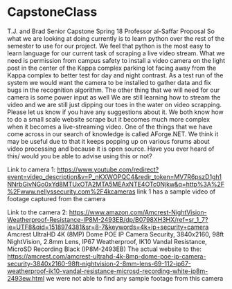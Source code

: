 # CapstoneClass
T.J. and Brad
Senior Capstone Spring 18
Professor al-Saffar
Proposal
	So what we are looking at doing currently is to learn python over the rest of the semester to use for our project. We feel that python is the most easy to learn language for our current task of scraping a live video stream.
	What we need is permission from campus safety to install a video camera on the light post in the center of the Kappa complex parking lot facing away from the Kappa complex to better test for day and night contrast. As a test run of the system we would want the camera to be installed to gather data and fix bugs in the recognition algorithm. The other thing that we will need for our camera is some power input as well
	We are still learning how to stream the video and we are still just dipping our toes in the water on video scrapping. Please let us know if you have any suggestions about it. We both know how to do a small scale website scrape but it becomes much more complex when it becomes a live-streaming video. One of the things that we have come across in our search of knowledge is called AForge.NET. We think it may be useful due to that it keeps popping up on various forums about video processing and because it is open source. Have you ever heard of this/ would you be able to advise using this or not?


Link to camera 1: 
https://www.youtube.com/redirect?event=video_description&v=P_nKXWOPQC4&redir_token=MV7R6pszD1gh1NNrbGivNGo0xYd8MTUxOTA2MTA5MEAxNTE4OTc0Njkw&q=http%3A%2F%2Fwww.nellyssecurity.com%2F4kcameras
link 1 has a sample video of footage captured from the camera


Link to the camera 2:
https://www.amazon.com/Amcrest-NightVision-Weatherproof-Resistance-IP8M-2493EB/dp/B0798XH3HX/ref=sr_1_7?ie=UTF8&qid=1518974381&sr=8-7&keywords=4k+ip+security+camera
Amcrest UltraHD 4K (8MP) Dome POE IP Camera Security, 3840x2160, 98ft NightVision, 2.8mm Lens, IP67 Weatherproof, IK10 Vandal Resistance, MicroSD Recording Black (IP8M-2493EB)
The actual website to the: 
https://amcrest.com/amcrest-ultrahd-4k-8mp-dome-poe-ip-camera-security-3840x2160-98ft-nightvision-2-8mm-lens-69-112-ip67-weatherproof-ik10-vandal-resistance-microsd-recording-white-ip8m-2493ew.html
we were not able to find any sample footage from this camera
